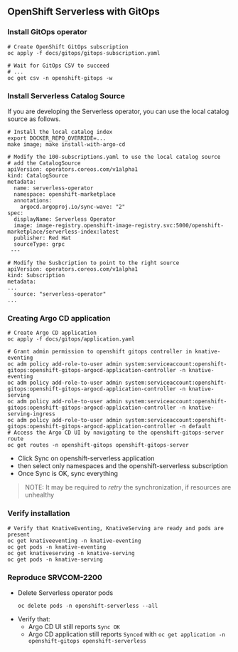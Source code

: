 ## OpenShift Serverless with GitOps

### Install GitOps operator

```shell
# Create OpenShift GitOps subscription
oc apply -f docs/gitops/gitops-subscription.yaml

# Wait for GitOps CSV to succeed
# ...
oc get csv -n openshift-gitops -w
```
### Install Serverless Catalog Source

If you are developing the Serverless operator, you can use the local catalog source as follows.

```shell
# Install the local catalog index
export DOCKER_REPO_OVERRIDE=...
make image; make install-with-argo-cd

# Modify the 100-subscriptions.yaml to use the local catalog source
# add the CatalogSource
apiVersion: operators.coreos.com/v1alpha1
kind: CatalogSource
metadata:
  name: serverless-operator
  namespace: openshift-marketplace
  annotations:
    argocd.argoproj.io/sync-wave: "2"
spec:
  displayName: Serverless Operator
  image: image-registry.openshift-image-registry.svc:5000/openshift-marketplace/serverless-index:latest
  publisher: Red Hat
  sourceType: grpc
 ---

# Modify the Susbcription to point to the right source
apiVersion: operators.coreos.com/v1alpha1
kind: Subscription
metadata:
...
  source: "serverless-operator"
...
````


### Creating Argo CD application

```shell
# Create Argo CD application
oc apply -f docs/gitops/application.yaml

# Grant admin permission to openshift gitops controller in knative-eventing
oc adm policy add-role-to-user admin system:serviceaccount:openshift-gitops:openshift-gitops-argocd-application-controller -n knative-eventing
oc adm policy add-role-to-user admin system:serviceaccount:openshift-gitops:openshift-gitops-argocd-application-controller -n knative-serving
oc adm policy add-role-to-user admin system:serviceaccount:openshift-gitops:openshift-gitops-argocd-application-controller -n knative-serving-ingress
oc adm policy add-role-to-user admin system:serviceaccount:openshift-gitops:openshift-gitops-argocd-application-controller -n default
# Access the Argo CD UI by navigating to the openshift-gitops-server route
oc get routes -n openshift-gitops openshift-gitops-server

```

- Click Sync on openshift-serverless application
- then select only namespaces and the openshift-serverless subscription
- Once Sync is OK, sync everything

> NOTE: It may be required to _retry_ the synchronization, if resources are unhealthy

### Verify installation

```shell
# Verify that KnativeEventing, KnativeServing are ready and pods are present
oc get knativeeventing -n knative-eventing
oc get pods -n knative-eventing
oc get knativeserving -n knative-serving
oc get pods -n knative-serving
```

### Reproduce SRVCOM-2200

- Delete Serverless operator pods
  ```shell
  oc delete pods -n openshift-serverless --all
  ```
- Verify that:
  - Argo CD UI still reports `Sync OK`
  - Argo CD application still reports `Synced` with `oc get application -n openshift-gitops openshift-serverless`
